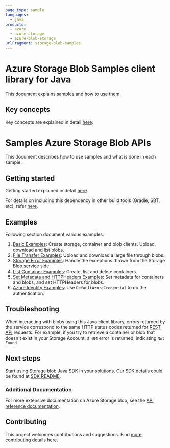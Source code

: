 ```yaml
---
page_type: sample
languages:
  - java
products:
  - azure
  - azure-storage
  - azure-blob-storage
urlFragment: storage-blob-samples
---
```


# Azure Storage Blob Samples client library for Java
This document explains samples and how to use them.

## Key concepts
Key concepts are explained in detail [here][SDK_README_KEY_CONCEPTS].

# Samples Azure Storage Blob APIs
This document describes how to use samples and what is done in each sample.

## Getting started
Getting started explained in detail [here][SDK_README_GETTING_STARTED].

For details on including this dependency in other build tools (Gradle, SBT, etc), refer [here](https://central.sonatype.com/artifact/com.azure/azure-core).

## Examples
   Following section document various examples.

1. [Basic Examples][samples_basic]: Create storage, container and blob clients. Upload, download and list blobs.
2. [File Transfer Examples][samples_file_transfer]: Upload and download a large file through blobs.
3. [Storage Error Examples][samples_storage_error]: Handle the exceptions thrown from the Storage Blob service side.
4. [List Container Examples][samples_list_containers]: Create, list and delete containers.
5. [Set Metadata and HTTPHeaders Examples][samples_metadata]: Set metadata for containers and blobs, and set HTTPHeaders for blobs.
6. [Azure Identity Examples][samples_identity]: Use `DefaultAzureCredential` to do the authentication.

## Troubleshooting
When interacting with blobs using this Java client library, errors returned by the service correspond to the same HTTP
status codes returned for [REST API][error_codes] requests. For example, if you try to retrieve a container or blob that
doesn't exist in your Storage Account, a `404` error is returned, indicating `Not Found`

## Next steps
Start using Storage blob Java SDK in your solutions. Our SDK details could be found at [SDK README][BLOB_SDK_README]. 

###  Additional Documentation
For more extensive documentation on Azure Storage blob, see the [API reference documentation][storageblob_rest].

## Contributing
This project welcomes contributions and suggestions. Find [more contributing][SDK_README_CONTRIBUTING] details here.

<!-- LINKS -->
[BLOB_SDK_README]: https://github.com/Azure/azure-sdk-for-java/blob/main/sdk/storage/azure-storage-blob/README.md
[SDK_README_CONTRIBUTING]:https://github.com/Azure/azure-sdk-for-java/blob/main/sdk/storage/azure-storage-blob/README.md#contributing
[SDK_README_GETTING_STARTED]: https://github.com/Azure/azure-sdk-for-java/blob/main/sdk/storage/azure-storage-blob/README.md#getting-started
[SDK_README_KEY_CONCEPTS]: https://github.com/Azure/azure-sdk-for-java/blob/main/sdk/storage/azure-storage-blob/README.md#key-concepts
[samples_basic]: https://github.com/Azure/azure-sdk-for-java/blob/main/sdk/storage/azure-storage-blob/src/samples/java/com/azure/storage/blob/BasicExample.java
[samples_file_transfer]: https://github.com/Azure/azure-sdk-for-java/blob/main/sdk/storage/azure-storage-blob/src/samples/java/com/azure/storage/blob/FileTransferExample.java
[samples_storage_error]: https://github.com/Azure/azure-sdk-for-java/blob/main/sdk/storage/azure-storage-blob/src/samples/java/com/azure/storage/blob/StorageErrorHandlingExample.java
[samples_list_containers]: https://github.com/Azure/azure-sdk-for-java/blob/main/sdk/storage/azure-storage-blob/src/samples/java/com/azure/storage/blob/ListContainersExample.java
[samples_metadata]: https://github.com/Azure/azure-sdk-for-java/blob/main/sdk/storage/azure-storage-blob/src/samples/java/com/azure/storage/blob/SetMetadataAndHTTPHeadersExample.java
[samples_identity]: https://github.com/Azure/azure-sdk-for-java/blob/main/sdk/storage/azure-storage-blob/src/samples/java/com/azure/storage/blob/AzureIdentityExample.java
[storageblob_rest]: https://learn.microsoft.com/rest/api/storageservices/blob-service-rest-api
[error_codes]: https://learn.microsoft.com/rest/api/storageservices/blob-service-error-codes


